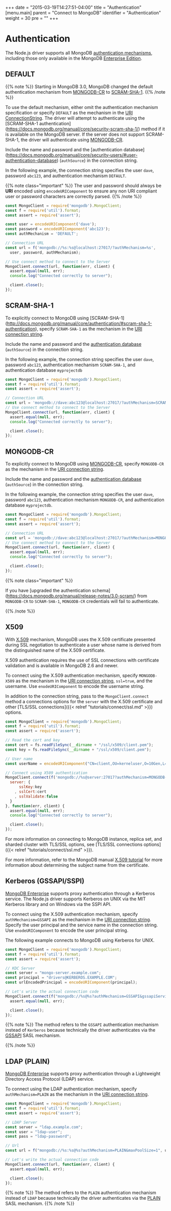 +++
date = "2015-03-19T14:27:51-04:00"
title = "Authentication"
[menu.main]
  parent = "Connect to MongoDB"
  identifier = "Authentication"
  weight = 30
  pre = "<i class='fa'></i>"
+++

# Authentication

The Node.js driver supports all MongoDB [authentication mechanisms](http://docs.mongodb.org/manual/core/authentication/), including those only available in the MongoDB [Enterprise Edition](http://docs.mongodb.org/manual/administration/install-enterprise/).


## DEFAULT

{{% note %}}
Starting in MongoDB 3.0, MongoDB changed the default authentication mechanism from [MONGODB-CR](https://docs.mongodb.org/manual/core/security-mongodb-cr/) to [SCRAM-SHA-1](https://docs.mongodb.org/manual/core/security-scram-sha-1/).
{{% /note %}}


To use the default mechanism, either omit the authentication mechanism specification or specify `DEFAULT` as the mechanism in the [URI ConnectionString](https://docs.mongodb.org/manual/reference/connection-string/). The driver will attempt to authenticate using the [SCRAM-SHA-1 authentication] (https://docs.mongodb.org/manual/core/security-scram-sha-1/) method if it is available on the MongoDB server. If the server does not support SCRAM-SHA-1, the driver will authenticate using [MONGODB-CR](https://docs.mongodb.org/manual/core/security-mongodb-cr/).

Include the name and password and the [authentication database] (https://docs.mongodb.org/manual/core/security-users/#user-authentication-database) (`authSource`) in the connection string.

In the following example, the connection string specifies the user `dave`, password `abc123`, and authentication mechanism `DEFAULT`.

{{% note class="important" %}}
The user and password should always be **URI** encoded using `encodeURIComponent` to ensure any non URI compliant user or password characters are correctly parsed.
{{% /note %}}

```js
const MongoClient = require('mongodb').MongoClient;
const f = require('util').format;
const assert = require('assert');

const user = encodeURIComponent('dave');
const password = encodeURIComponent('abc123');
const authMechanism = 'DEFAULT';

// Connection URL
const url = f('mongodb://%s:%s@localhost:27017/?authMechanism=%s',
  user, password, authMechanism);

// Use connect method to connect to the Server
MongoClient.connect(url, function(err, client) {
  assert.equal(null, err);
  console.log("Connected correctly to server");

  client.close();
});
```

## SCRAM-SHA-1

To explicitly connect to MongoDB using [SCRAM-SHA-1] (http://docs.mongodb.org/manual/core/authentication/#scram-sha-1-authentication), specify `SCRAM-SHA-1` as the mechanism in the [URI connection string](https://docs.mongodb.org/manual/reference/connection-string/).

Include the name and password and the [authentication database](https://docs.mongodb.org/manual/core/security-users/#user-authentication-database) (`authSource`) in the connection string.

In the following example, the connection string specifies the user `dave`, password `abc123`, authentication mechanism `SCRAM-SHA-1`, and authentication database `myprojectdb`

```js
const MongoClient = require('mongodb').MongoClient;
const f = require('util').format;
const assert = require('assert');

// Connection URL
const url = 'mongodb://dave:abc123@localhost:27017/?authMechanism=SCRAM-SHA-1&authSource=myprojectdb';
// Use connect method to connect to the Server
MongoClient.connect(url, function(err, client) {
  assert.equal(null, err);
  console.log("Connected correctly to server");

  client.close();
});
```


## MONGODB-CR

To explicitly connect to MongoDB using [MONGODB-CR](https://docs.mongodb.org/manual/core/security-mongodb-cr/), specify `MONGODB-CR` as the mechanism in the [URI connection string](https://docs.mongodb.org/manual/reference/connection-string/).

Include the name and password and the [authentication database](https://docs.mongodb.org/manual/core/security-users/#user-authentication-database) (`authSource`) in the connection string.

In the following example, the connection string specifies the user `dave`, password `abc123`, authentication mechanism `MONGODB-CR`, and authentication database `myprojectdb`.

```js
const MongoClient = require('mongodb').MongoClient;
const f = require('util').format;
const assert = require('assert');

// Connection URL
const url = 'mongodb://dave:abc123@localhost:27017/?authMechanism=MONGODB-CR&authSource=myprojectdb';
// Use connect method to connect to the Server
MongoClient.connect(url, function(err, client) {
  assert.equal(null, err);
  console.log("Connected correctly to server");

  client.close();
});
```

{{% note class="important" %}}

If you have [upgraded the authentication schema]
(https://docs.mongodb.org/manual/release-notes/3.0-scram/) from `MONGODB-CR` to `SCRAM-SHA-1`, `MONGODB-CR` credentials will fail to authenticate.

{{% /note %}}

## X509

With  [X.509](http://docs.mongodb.org/manual/core/authentication/#x-509-certificate-authentication) mechanism, MongoDB uses the X.509 certificate presented during SSL negotiation to authenticate a user whose name is derived from the distinguished name of the X.509 certificate.

X.509 authentication requires the use of SSL connections with certificate validation and is available in MongoDB 2.6 and newer.

To connect using the X.509 authentication mechanism, specify `MONGODB-X509` as the mechanism in the [URI connection string](https://docs.mongodb.org/manual/reference/connection-string/), `ssl=true`, and the username. Use `enodeURIComponent` to encode the username string.

In addition to the connection string, pass to the `MongoClient.connect` method a connections options for the `server` with  the X.509 certificate and other [TLS/SSL connections]({{< relref "tutorials/connect/ssl.md" >}}) options.


```js
const MongoClient = require('mongodb').MongoClient;
const f = require('util').format;
const assert = require('assert');

// Read the cert and key
const cert = fs.readFileSync(__dirname + "/ssl/x509/client.pem");
const key = fs.readFileSync(__dirname + "/ssl/x509/client.pem");

// User name
const userName = encodeURIComponent("CN=client,OU=kerneluser,O=10Gen,L=New York City,ST=New York,C=US");

// Connect using X509 authentication
MongoClient.connect(f('mongodb://%s@server:27017?authMechanism=MONGODB-X509&ssl=true', userName), {
  server: {
      sslKey:key
    , sslCert:cert
    , sslValidate:false
  }
}, function(err, client) {
  assert.equal(null, err);
  console.log("Connected correctly to server");

  client.close();
});
```

For more information on connecting to MongoDB instance, replica set, and sharded cluster with TLS/SSL options, see [TLS/SSL connections options]({{< relref "tutorials/connect/ssl.md" >}}).

For more information, refer to the MongoDB manual
[X.509 tutorial](http://docs.mongodb.org/manual/tutorial/configure-x509-client-authentication/#add-x-509-certificate-subject-as-a-user) for more information about determining the subject name from the certificate.

## Kerberos (GSSAPI/SSPI)

[MongoDB Enterprise](http://www.mongodb.com/products/mongodb-enterprise) supports proxy authentication through a Kerberos service. The Node.js driver supports Kerberos on UNIX via the MIT Kerberos library and on Windows via the SSPI API.

To connect using the X.509 authentication mechanism, specify ``authMechanism=GSSAPI`` as the mechanism in the [URI connection string](https://docs.mongodb.org/manual/reference/connection-string/). Specify the user principal and the service name in the connection string.  Use `enodeURIComponent` to encode the user principal string.

The following example connects to MongoDB using Kerberos for UNIX.

```js
const MongoClient = require('mongodb').MongoClient;
const f = require('util').format;
const assert = require('assert');

// KDC Server
const server = "mongo-server.example.com";
const principal = "drivers@KERBEROS.EXAMPLE.COM";
const urlEncodedPrincipal = encodeURIComponent(principal);

// Let's write the actual connection code
MongoClient.connect(f("mongodb://%s@%s?authMechanism=GSSAPI&gssapiServiceName=mongodb", urlEncodedPrincipal, server), function(err, client) {
  assert.equal(null, err);

  client.close();
});
```

{{% note %}}
The method refers to the `GSSAPI` authentication mechanism instead of `Kerberos` because technically the driver authenticates via the [GSSAPI](https://tools.ietf.org/html/rfc4752) SASL mechanism.

{{% /note %}}

## LDAP (PLAIN)

[MongoDB Enterprise](http://www.mongodb.com/products/mongodb-enterprise) supports proxy authentication through a Lightweight Directory Access Protocol (LDAP) service.

To connect using the LDAP authentication mechanism, specify ``authMechanism=PLAIN`` as the mechanism in the [URI connection string](https://docs.mongodb.org/manual/reference/connection-string/).

```js
const MongoClient = require('mongodb').MongoClient;
const f = require('util').format;
const assert = require('assert');

// LDAP Server
const server = "ldap.example.com";
const user = "ldap-user";
const pass = "ldap-password";

// Url
const url = f("mongodb://%s:%s@%s?authMechanism=PLAIN&maxPoolSize=1", user, pass, server);

// Let's write the actual connection code
MongoClient.connect(url, function(err, client) {
  assert.equal(null, err);

  client.close();
});
```

{{% note %}}
The method refers to the `PLAIN` authentication mechanism instead of `LDAP` because technically the driver authenticates via the [PLAIN](https://www.ietf.org/rfc/rfc4616.txt) SASL mechanism.
{{% /note %}}
